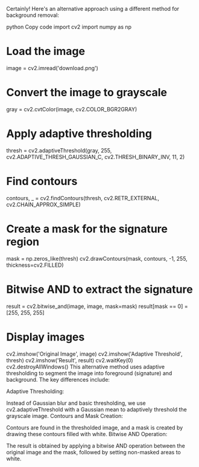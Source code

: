 
Certainly! Here's an alternative approach using a different method for background removal:

python
Copy code
import cv2
import numpy as np

# Load the image
image = cv2.imread('download.png')

# Convert the image to grayscale
gray = cv2.cvtColor(image, cv2.COLOR_BGR2GRAY)

# Apply adaptive thresholding
thresh = cv2.adaptiveThreshold(gray, 255, cv2.ADAPTIVE_THRESH_GAUSSIAN_C, cv2.THRESH_BINARY_INV, 11, 2)

# Find contours
contours, _ = cv2.findContours(thresh, cv2.RETR_EXTERNAL, cv2.CHAIN_APPROX_SIMPLE)

# Create a mask for the signature region
mask = np.zeros_like(thresh)
cv2.drawContours(mask, contours, -1, 255, thickness=cv2.FILLED)

# Bitwise AND to extract the signature
result = cv2.bitwise_and(image, image, mask=mask)
result[mask == 0] = [255, 255, 255]

# Display images
cv2.imshow('Original Image', image)
cv2.imshow('Adaptive Threshold', thresh)
cv2.imshow('Result', result)
cv2.waitKey(0)
cv2.destroyAllWindows()
This alternative method uses adaptive thresholding to segment the image into foreground (signature) and background. The key differences include:

Adaptive Thresholding:

Instead of Gaussian blur and basic thresholding, we use cv2.adaptiveThreshold with a Gaussian mean to adaptively threshold the grayscale image.
Contours and Mask Creation:

Contours are found in the thresholded image, and a mask is created by drawing these contours filled with white.
Bitwise AND Operation:

The result is obtained by applying a bitwise AND operation between the original image and the mask, followed by setting non-masked areas to white.
